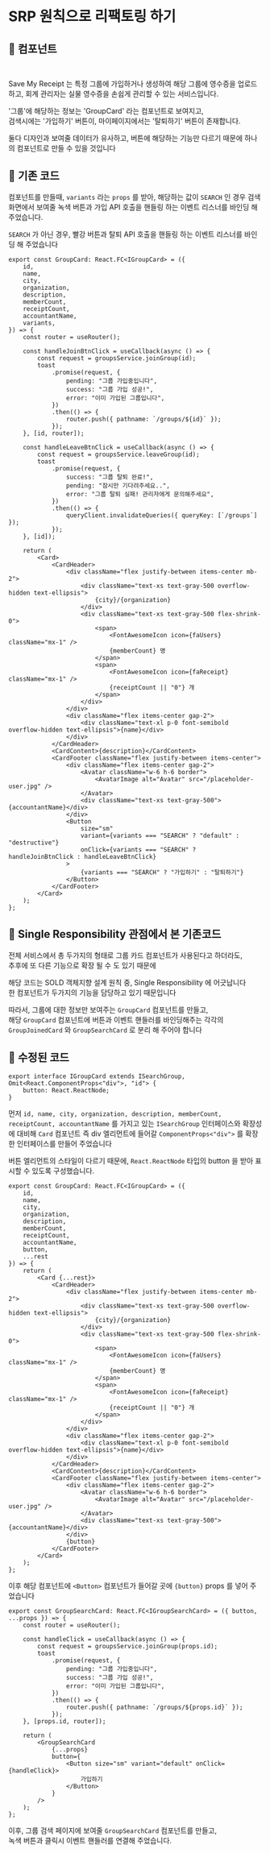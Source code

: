 # SRP 원칙으로 리팩토링 하기

## 📖 컴포넌트

<figure><img src="../../.gitbook/assets/image.png" alt=""><figcaption></figcaption></figure>

<div align="center">

<figure><img src="../../.gitbook/assets/image (1).png" alt=""><figcaption></figcaption></figure>

</div>

Save My Receipt 는 특정 그룹에 가입하거나 생성하여 해당 그룹에 영수증을 업로드 하고, 회계 관리자는 실물 영수증을 손쉽게 관리할 수 있는 서비스입니다.

'그룹'에 해당하는 정보는 'GroupCard' 라는 컴포넌트로 보여지고, \
검색시에는 '가입하기' 버튼이, 마이페이지에서는 '탈퇴하기' 버튼이 존재합니다.

둘다 디자인과 보여줄 데이터가 유사하고, 버튼에 해당하는 기능만 다르기 때문에 하나의 컴포넌트로 만들 수 있을 것입니다



## 📖 기존 코드

컴포넌트를 만들때, `variants` 라는 `props` 를 받아, 해당하는 값이 `SEARCH` 인 경우 검색화면에서 보여줄 녹색 버튼과 가입 API 호출을 핸들링 하는 이벤트 리스너를 바인딩 해 주었습니다.

`SEARCH` 가 아닌 경우, 빨강 버튼과 탈퇴 API 호출을 핸들링 하는 이벤트 리스너를 바인딩 해 주었습니다

```tsx
export const GroupCard: React.FC<IGroupCard> = ({
    id,
    name,
    city,
    organization,
    description,
    memberCount,
    receiptCount,
    accountantName,
    variants,
}) => {
    const router = useRouter();

    const handleJoinBtnClick = useCallback(async () => {
        const request = groupsService.joinGroup(id);
        toast
            .promise(request, {
                pending: "그룹 가입중입니다",
                success: "그룹 가입 성공!",
                error: "이미 가입된 그룹입니다",
            })
            .then(() => {
                router.push({ pathname: `/groups/${id}` });
            });
    }, [id, router]);

    const handleLeaveBtnClick = useCallback(async () => {
        const request = groupsService.leaveGroup(id);
        toast
            .promise(request, {
                success: "그룹 탈퇴 완료!",
                pending: "잠시만 기다려주세요..",
                error: "그룹 탈퇴 실패! 관리자에게 문의해주세요",
            })
            .then(() => {
                queryClient.invalidateQueries({ queryKey: [`/groups`] });
            });
    }, [id]);

    return (
        <Card>
            <CardHeader>
                <div className="flex justify-between items-center mb-2">
                    <div className="text-xs text-gray-500 overflow-hidden text-ellipsis">
                        {city}/{organization}
                    </div>
                    <div className="text-xs text-gray-500 flex-shrink-0">
                        <span>
                            <FontAwesomeIcon icon={faUsers} className="mx-1" />
                            {memberCount} 명
                        </span>
                        <span>
                            <FontAwesomeIcon icon={faReceipt} className="mx-1" />
                            {receiptCount || "0"} 개
                        </span>
                    </div>
                </div>
                <div className="flex items-center gap-2">
                    <div className="text-xl p-0 font-semibold overflow-hidden text-ellipsis">{name}</div>
                </div>
            </CardHeader>
            <CardContent>{description}</CardContent>
            <CardFooter className="flex justify-between items-center">
                <div className="flex items-center gap-2">
                    <Avatar className="w-6 h-6 border">
                        <AvatarImage alt="Avatar" src="/placeholder-user.jpg" />
                    </Avatar>
                    <div className="text-xs text-gray-500">{accountantName}</div>
                </div>
                <Button
                    size="sm"
                    variant={variants === "SEARCH" ? "default" : "destructive"}
                    onClick={variants === "SEARCH" ? handleJoinBtnClick : handleLeaveBtnClick}
                >
                    {variants === "SEARCH" ? "가입하기" : "탈퇴하기"}
                </Button>
            </CardFooter>
        </Card>
    );
};
```



## 📖 Single Responsibility 관점에서 본 기존코드

전체 서비스에서 총 두가지의 형태로 그룹 카드 컴포넌트가 사용된다고 하더라도,\
추후에 또 다른 기능으로 확장 될 수 도 있기 때문에

해당 코드는 SOLD 객체지향 설계 원칙 중, Single Responsibility 에 어긋납니다\
한 컴포넌트가 두가지의 기능을 담당하고 있기 때문입니다

따라서, 그룹에 대한 정보만 보여주는 `GroupCard` 컴포넌트를 만들고,\
해당 `GroupCard` 컴포넌트에 버튼과 이벤트 핸들러를 바인딩해주는 각각의\
`GroupJoinedCard` 와 `GroupSearchCard` 로 분리 해 주어야 합니다



## 📖 수정된 코드

```tsx
export interface IGroupCard extends ISearchGroup, Omit<React.ComponentProps<"div">, "id"> {
    button: React.ReactNode;
}
```

먼저 `id, name, city, organization, description, memberCount, receiptCount, accountantName` 를 가지고 있는 `ISearchGroup` 인터페이스와 확장성에 대비해 `Card` 컴포넌트 즉 div 엘리먼트에 들어갈 `ComponentProps<"div">` 를 확장한 인터페이스를 만들어 주었습니다

버튼 엘리먼트의 스타일이 다르기 때문에, `React.ReactNode` 타입의 button 을 받아 표시할 수 있도록 구성했습니다.

```tsx
export const GroupCard: React.FC<IGroupCard> = ({
    id,
    name,
    city,
    organization,
    description,
    memberCount,
    receiptCount,
    accountantName,
    button,
    ...rest
}) => {
    return (
        <Card {...rest}>
            <CardHeader>
                <div className="flex justify-between items-center mb-2">
                    <div className="text-xs text-gray-500 overflow-hidden text-ellipsis">
                        {city}/{organization}
                    </div>
                    <div className="text-xs text-gray-500 flex-shrink-0">
                        <span>
                            <FontAwesomeIcon icon={faUsers} className="mx-1" />
                            {memberCount} 명
                        </span>
                        <span>
                            <FontAwesomeIcon icon={faReceipt} className="mx-1" />
                            {receiptCount || "0"} 개
                        </span>
                    </div>
                </div>
                <div className="flex items-center gap-2">
                    <div className="text-xl p-0 font-semibold overflow-hidden text-ellipsis">{name}</div>
                </div>
            </CardHeader>
            <CardContent>{description}</CardContent>
            <CardFooter className="flex justify-between items-center">
                <div className="flex items-center gap-2">
                    <Avatar className="w-6 h-6 border">
                        <AvatarImage alt="Avatar" src="/placeholder-user.jpg" />
                    </Avatar>
                    <div className="text-xs text-gray-500">{accountantName}</div>
                </div>
                {button}
            </CardFooter>
        </Card>
    );
};
```

이후 해당 컴포넌트에 `<Button>` 컴포넌트가 들어갈 곳에 `{button}` props 를 넣어 주었습니다



```tsx
export const GroupSearchCard: React.FC<IGroupSearchCard> = ({ button, ...props }) => {
    const router = useRouter();

    const handleClick = useCallback(async () => {
        const request = groupsService.joinGroup(props.id);
        toast
            .promise(request, {
                pending: "그룹 가입중입니다",
                success: "그룹 가입 성공!",
                error: "이미 가입된 그룹입니다",
            })
            .then(() => {
                router.push({ pathname: `/groups/${props.id}` });
            });
    }, [props.id, router]);

    return (
        <GroupSearchCard
            {...props}
            button={
                <Button size="sm" variant="default" onClick={handleClick}>
                    가입하기
                </Button>
            }
        />
    );
};
```

이후, 그룹 검색 페이지에 보여줄 `GroupSearchCard` 컴포넌트를 만들고,\
녹색 버튼과 클릭시 이벤트 핸들러를 연결해 주었습니다.



